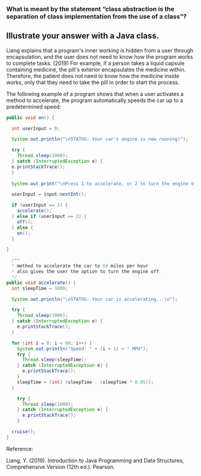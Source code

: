 ### What is meant by the statement “class abstraction is the separation of class implementation from the use of a class”? 

Illustrate your answer with a Java class.
---

Liang explains that a program's inner working is hidden from a user through encapsulation, and the user does not need to know how the program works to complete tasks. (2019) For example, if a person takes a liquid capsule containing medicine, the pill's exterior encapsulates the medicine within. Therefore, the patient does not need to know how the medicine inside works, only that they need to take the pill in order to start the process.

The following example of a program shows that when a user activates a method to accelerate, the program automatically speeds the car up to a predetermined speed:


``` Java
public void on() {

  int userInput = 0;

  System.out.println("\nSTATUS: Your car's engine is now running!");

  try {
    Thread.sleep(1000);
  } catch (InterruptedException e) {
  e.printStackTrace();
  }
  
  System.out.print("\nPress 1 to accelerate, or 2 to turn the engine off: ");

  userInput = input.nextInt();

  if (userInput == 1) {
    accelerate();
  } else if (userInput == 2) {
    off();
  } else {
    on();
  }

}

  /**
  * method to accelerate the car to 60 miles per hour
  * also gives the user the option to turn the engine off.
  */
public void accelerate() {
  int sleepTime = 1000;

  System.out.println("\nSTATUS: Your car is accelerating...\n");

  try {
    Thread.sleep(1000);
  } catch (InterruptedException e) {
    e.printStackTrace();
  }

  for (int i = 0; i < 60; i++) {
    System.out.println("Speed: " + (i + 1) + " MPH");
    try {
      Thread.sleep(sleepTime);
    } catch (InterruptedException e) {
      e.printStackTrace();
    }
    sleepTime = (int) (sleepTime - (sleepTime * 0.05));
  }

    try {
      Thread.sleep(1000);
    } catch (InterruptedException e) {
      e.printStackTrace();
    }

  cruise();
}
  ```


Reference:

Liang, Y. (2019). Introduction to Java Programming and Data Structures, Comprehensive Version (12th ed.). Pearson.
